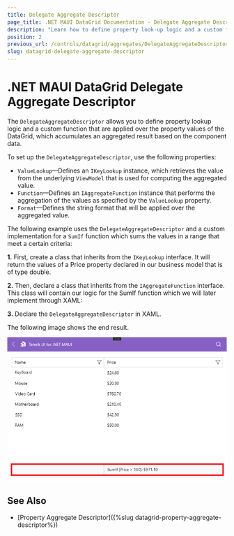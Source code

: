```yaml
---
title: Delegate Aggregate Descriptor
page_title: .NET MAUI DataGrid Documentation - Delegate Aggregate Descriptor
description: "Learn how to define property look-up logic and a custom function applied over the property values of the Telerik UI for .NET MAUI DataGrid by using the DelegateAggregateDescriptor, and accumulate an aggregated result based on the component data."
position: 2
previous_url: /controls/datagrid/aggregates/DelegateAggregateDescriptor
slug: datagrid-delegate-aggregate-descriptor
---
```


# .NET MAUI DataGrid Delegate Aggregate Descriptor

The `DelegateAggregateDescriptor` allows you to define property lookup logic and a custom function that are applied over the property values of the DataGrid, which accumulates an aggregated result based on the component data.

To set up the `DelegateAggregateDescriptor`, use the following properties:

* `ValueLookup`&mdash;Defines an `IKeyLookup` instance, which retrieves the value from the underlying `ViewModel` that is used for computing the aggregated value.
* `Function`&mdash;Defines an `IAggregateFunction` instance that performs the aggregation of the values as specified by the `ValueLookup` property.
* `Format`&mdash;Defines the string format that will be applied over the aggregated value.

The following example uses the `DelegateAggregateDescriptor` and a custom implementation for a `SumIf` function which sums the values in a range that meet a certain criteria:

**1.** First, create a class that inherits from the `IKeyLookup` interface. It will return the values of a Price property declared in our business model that is of type double.

<snippet id='datagrid-delegate-aggregate-key'/>

**2.** Then, declare a class that inherits from the `IAggregateFunction` interface. This class will contain our logic for the SumIf function which we will later implement through XAML:

<snippet id='datagrid-delegate-aggregate-function'/>

**3.** Declare the `DelegateAggregateDescriptor` in XAML.

<snippet id='datagrid-property-delegate-descriptor-example'/>

The following image shows the end result.

![Delegate Aggregate Descriptor](../images/datagrid-delegate-aggregate-windows.png)

## See Also

- [Property Aggregate Descriptor]({%slug datagrid-property-aggregate-descriptor%})
